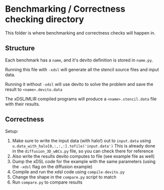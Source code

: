 # Benchmarking / Correctness checking directory

This folder is where benchmarking and correctness checks will happen in.

## Structure

Each benchmark has a `name`, and it's devito definition is stored in `name.py`.

Running this file with `-xdsl` will generate all the stencil source files and input data.

Running it without `-xdsl` will use devito to solve the problem and save the result to `<name>.devito.data`

The xDSL/MLIR compiled programs will produce a `<name>.stencil.data` file with their results.

## Correctness

Setup:

 1. Make sure to write the input data (with halo!) out to `input.data` using `u.data_with_halo[0,:,:,:].tofile('input.data')`
    This is already done in the `diffusion_3D_wBCs.py` file, so you can check there for reference
 2. Also write the results devito computes to file (see example file as well)
 3. Dump the xDSL code for the example with the same parameters (using the `-xdsl` flag on the diffusion example)
 4. Compile and run the xdsl code using `compile-devito.py`
 5. Change the shape in the `compare.py` script to match
 6. Run `compare.py` to compare results

